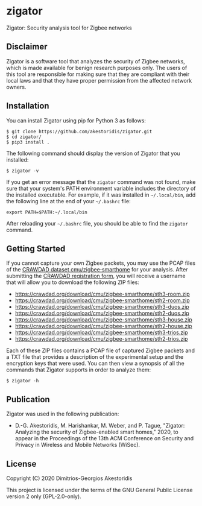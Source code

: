 # zigator

Zigator: Security analysis tool for Zigbee networks


## Disclaimer

Zigator is a software tool that analyzes the security of Zigbee networks, which is made available for benign research purposes only.
The users of this tool are responsible for making sure that they are compliant with their local laws and that they have proper permission from the affected network owners.


## Installation

You can install Zigator using pip for Python 3 as follows:
```
$ git clone https://github.com/akestoridis/zigator.git
$ cd zigator/
$ pip3 install .
```

The following command should display the version of Zigator that you installed:
```
$ zigator -v
```

If you get an error message that the `zigator` command was not found, make sure that your system's PATH environment variable includes the directory of the installed executable. For example, if it was installed in `~/.local/bin`, add the following line at the end of your `~/.bashrc` file:
```
export PATH=$PATH:~/.local/bin
```

After reloading your `~/.bashrc` file, you should be able to find the `zigator` command.


## Getting Started

If you cannot capture your own Zigbee packets, you may use the PCAP files of the [CRAWDAD dataset cmu/zigbee‑smarthome](https://doi.org/10.15783/c7-nvc6-4q28) for your analysis.
After submitting the [CRAWDAD registration form](https://crawdad.org/registration-form.html), you will receive a username that will allow you to download the following ZIP files:

* https://crawdad.org/download/cmu/zigbee-smarthome/sth3-room.zip
* https://crawdad.org/download/cmu/zigbee-smarthome/sth2-room.zip
* https://crawdad.org/download/cmu/zigbee-smarthome/sth3-duos.zip
* https://crawdad.org/download/cmu/zigbee-smarthome/sth2-duos.zip
* https://crawdad.org/download/cmu/zigbee-smarthome/sth3-house.zip
* https://crawdad.org/download/cmu/zigbee-smarthome/sth2-house.zip
* https://crawdad.org/download/cmu/zigbee-smarthome/sth3-trios.zip
* https://crawdad.org/download/cmu/zigbee-smarthome/sth2-trios.zip

Each of these ZIP files contains a PCAP file of captured Zigbee packets and a TXT file that provides a description of the experimental setup and the encryption keys that were used. You can then view a synopsis of all the commands that Zigator supports in order to analyze them:
```
$ zigator -h
```


## Publication

Zigator was used in the following publication:

* D.-G. Akestoridis, M. Harishankar, M. Weber, and P. Tague, "Zigator: Analyzing the security of Zigbee-enabled smart homes," 2020, to appear in the Proceedings of the 13th ACM Conference on Security and Privacy in Wireless and Mobile Networks (WiSec).


## License

Copyright (C) 2020 Dimitrios-Georgios Akestoridis

This project is licensed under the terms of the GNU General Public License version 2 only (GPL-2.0-only).
